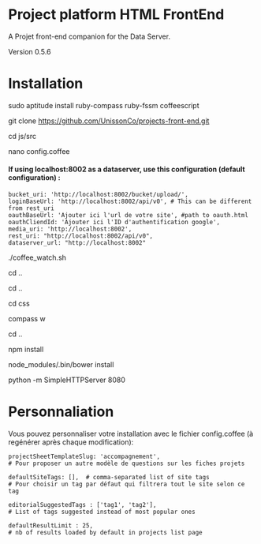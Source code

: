 Project platform HTML FrontEnd
===========

A Projet front-end companion for the Data Server.

Version 0.5.6

Installation
=====

   sudo aptitude install ruby-compass ruby-fssm coffeescript

   git clone https://github.com/UnissonCo/projects-front-end.git

   cd js/src

   nano config.coffee

#### If using localhost:8002 as a dataserver, use this configuration (default configuration) :

    bucket_uri: 'http://localhost:8002/bucket/upload/',
    loginBaseUrl: 'http://localhost:8002/api/v0', # This can be different from rest_uri
    oauthBaseUrl: 'Ajouter ici l'url de votre site', #path to oauth.html
    oauthCliendId: 'Ajouter ici l'ID d'authentification google',
    media_uri: 'http://localhost:8002',
    rest_uri: "http://localhost:8002/api/v0",
    dataserver_url: "http://localhost:8002"


   ./coffee_watch.sh

   cd ..

   cd ..

   cd css

   compass w

   cd ..

   npm install

   node_modules/.bin/bower install

   python -m SimpleHTTPServer 8080


Personnaliation
=====

Vous pouvez personnaliser votre installation avec le fichier config.coffee (à regénérer après chaque modification):


    projectSheetTemplateSlug: 'accompagnement',
    # Pour proposer un autre modèle de questions sur les fiches projets

    defaultSiteTags: [],  # comma-separated list of site tags
    # Pour choisir un tag par défaut qui filtrera tout le site selon ce tag

    editorialSuggestedTags : ['tag1', 'tag2'],
    # List of tags suggested instead of most popular ones

    defaultResultLimit : 25,
    # nb of results loaded by default in projects list page
